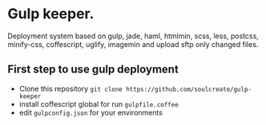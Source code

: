 # Gulp keeper.

Deployment system based on gulp, jade, haml, htmlmin, scss, less, postcss, minify-css, coffescript, uglify, imagemin and upload sftp only changed files.

## First step to use gulp deployment

* Clone this repository `git clone https://github.com/soulcreate/gulp-keeper`
* install coffescript global for run `gulpfile.coffee`
* edit `gulpconfig.json` for your environments